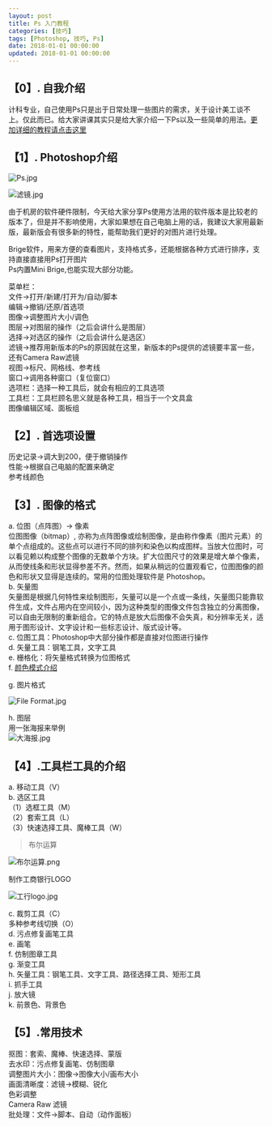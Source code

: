 ```yaml
---
layout: post
title: Ps 入门教程
categories: [技巧]
tags: [Photoshop, 技巧, Ps]
date: 2018-01-01 00:00:00
updated: 2018-01-01 00:00:00
---
```


## 【0】. 自我介绍  
计科专业，自己使用Ps只是出于日常处理一些图片的需求，关于设计美工谈不上。仅此而已。给大家讲课其实只是给大家介绍一下Ps以及一些简单的用法。[更加详细的教程请点击这里](http://pan.baidu.com/share/link?shareid=3038023453&uk=1571196685)

<!-- more -->
## 【1】. Photoshop介绍  

![Ps.jpg](https://up-img.yonghong.tech/pic/2021/07/29-12-58-1-YOc7nr.jpg)

![滤镜.jpg](https://up-img.yonghong.tech/pic/2021/07/29-12-58-2-SYS7uS.jpg)


由于机房的软件硬件限制，今天给大家分享Ps使用方法用的软件版本是比较老的版本了，但是并不影响使用，大家如果想在自己电脑上用的话，我建议大家用最新版，最新版会有很多新的特性，能帮助我们更好的对图片进行处理。  

Brige软件，用来方便的查看图片，支持格式多，还能根据各种方式进行排序，支持直接直接用Ps打开图片  
Ps内置Mini Brige,也能实现大部分功能。  

菜单栏：  
文件->打开/新建/打开为/自动/脚本  
编辑->撤销/还原/首选项  
图像->调整图片大小/调色  
图层->对图层的操作（之后会讲什么是图层）  
选择->对选区的操作（之后会讲什么是选区）  
滤镜->推荐用新版本的Ps的原因就在这里，新版本的Ps提供的滤镜要丰富一些，还有Camera Raw滤镜  
视图->标尺、网格线、参考线  
窗口->调用各种窗口（复位窗口）  
选项栏：选择一种工具后，就会有相应的工具选项  
工具栏：工具栏顾名思义就是各种工具，相当于一个文具盒  
图像编辑区域、面板组  

## 【2】. 首选项设置  
历史记录->调大到200，便于撤销操作  
性能->根据自己电脑的配置来确定  
参考线颜色  

## 【3】. 图像的格式  
a. 位图（点阵图）-> 像素   
位图图像（bitmap）, 亦称为点阵图像或绘制图像，是由称作像素（图片元素）的单个点组成的。这些点可以进行不同的排列和染色以构成图样。当放大位图时，可以看见赖以构成整个图像的无数单个方块。扩大位图尺寸的效果是增大单个像素，从而使线条和形状显得参差不齐。然而，如果从稍远的位置观看它，位图图像的颜色和形状又显得是连续的。常用的位图处理软件是 Photoshop。  
b. 矢量图  
矢量图是根据几何特性来绘制图形，矢量可以是一个点或一条线，矢量图只能靠软件生成，文件占用内在空间较小，因为这种类型的图像文件包含独立的分离图像，可以自由无限制的重新组合。它的特点是放大后图像不会失真，和分辨率无关，适用于图形设计、文字设计和一些标志设计、版式设计等。  
c. 位图工具：Photoshop中大部分操作都是直接对位图进行操作  
d. 矢量工具：钢笔工具，文字工具  
e. 栅格化：将矢量格式转换为位图格式  
f. [颜色模式介绍](http://baike.baidu.com/view/1139658.htm)  

g. 图片格式  

![File Format.jpg](https://up-img.yonghong.tech/pic/2021/07/29-12-59-3-mQOPC4.jpg)

h. 图层  
用一张海报来举例  
![大海报.jpg](https://up-img.yonghong.tech/pic/2021/07/29-12-59-4-qLph3q.jpg)


## 【4】.工具栏工具的介绍  
a. 移动工具（V）  
b. 选区工具  
（1）选框工具（M）  
（2）套索工具（L）  
（3）快速选择工具、魔棒工具（W）  

> 布尔运算  

![布尔运算.png](https://up-img.yonghong.tech/pic/2021/07/29-12-59-5-4tQf5x.png)

制作工商银行LOGO  

![工行logo.jpg](https://up-img.yonghong.tech/pic/2021/07/29-12-59-6-xkHiif.jpg)


c. 裁剪工具（C）  
多种参考线切换（O）  
d. 污点修复画笔工具  
e. 画笔  
f. 仿制图章工具  
g. 渐变工具  
h. 矢量工具：钢笔工具、文字工具、路径选择工具、矩形工具  
i. 抓手工具  
j. 放大镜  
k. 前景色、背景色  

## 【5】.常用技术  
抠图：套索、魔棒、快速选择、蒙版  
去水印：污点修复画笔、仿制图章  
调整图片大小：图像->图像大小/画布大小  
画面清晰度：滤镜->模糊、锐化  
色彩调整  
Camera Raw 滤镜  
批处理：文件->脚本、自动（动作面板）  
